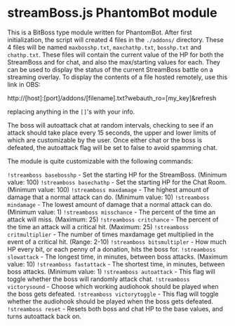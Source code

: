 # streamBoss.js PhantomBot module

This is a BitBoss type module written for PhantomBot.  After first initialization, the script will created
4 files in the `./addons/` directory.  These 4 files will be named `maxbosshp.txt`, `maxchathp.txt`, `bosshp.txt` and `chathp.txt`.
These files will contain the current value of the HP for both the StreamBoss and for chat, and also the max/starting values for each.
They can be used to display the status of the current StreamBoss battle on a streaming overlay.  To display
the contents of a file hosted remotely, use this link in OBS:

http://[host]:[port]/addons/[filename].txt?webauth_ro=[my_key]&refresh

replacing anything in the `[]`'s with your info.

The boss will autoattack chat at random intervals, checking to see if an attack should take place every 15 seconds,
the upper and lower limits of which are customizable by the user.
Once either chat or the boss is defeated, the autoattack flag will be set to false to avoid spamming chat.

The module is quite customizable with the following commands:

`!streamboss basebosshp`     - Set the starting HP for the StreamBoss. (Minimum value: 100)
`!streamboss basechathp`     - Set the starting HP for the Chat Room. (Minimum value: 100)
`!streamboss maxdamage`      - The highest amount of damage that a normal attack can do. (Minimum value: 10)
`!streamboss mindamage`      - The lowest amount of damage that a normal attack can do. (Minimum value: 1)
`!streamboss misschance`     - The percent of the time an attack will miss. (Maximum: 25)
`!streamboss critchance`     - The percent of the time an attack will a critical hit. (Maximum: 25)
`!streamboss critmultiplier` - The number of times maxdamage get multiplied in the event of a critical hit. (Range: 2-10)
`!streamboss bitsmultipler`  - How much HP every bit, or each penny of a donation, hits the boss for.
`!streamboss slowattack`     - The longest time, in minutes, between boss attacks. (Maximum value: 10)
`!streamboss fastattack`     - The shortest time, in minutes, between boss attacks. (Minimum value: 1)
`!streamboss autoattack`     - This flag will toggle whether the boss will randomly attack chat.
`!streamboss victorysound`   - Choose which working audiohook should be played when the boss gets defeated.
`!streamboss victorytoggle`  - This flag will toggle whether the audiohook should be played when the boss gets defeated.
`!streamboss reset`          - Resets both boss and chat HP to the base values, and turns autoattack back on.
